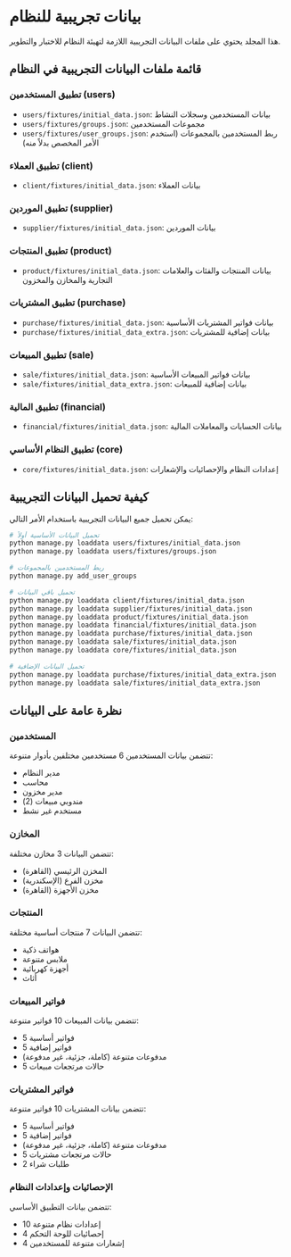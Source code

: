 # بيانات تجريبية للنظام

هذا المجلد يحتوي على ملفات البيانات التجريبية اللازمة لتهيئة النظام للاختبار والتطوير.

## قائمة ملفات البيانات التجريبية في النظام

### تطبيق المستخدمين (users)
- `users/fixtures/initial_data.json`: بيانات المستخدمين وسجلات النشاط
- `users/fixtures/groups.json`: مجموعات المستخدمين
- `users/fixtures/user_groups.json`: ربط المستخدمين بالمجموعات (استخدم الأمر المخصص بدلاً منه)

### تطبيق العملاء (client)
- `client/fixtures/initial_data.json`: بيانات العملاء

### تطبيق الموردين (supplier)
- `supplier/fixtures/initial_data.json`: بيانات الموردين

### تطبيق المنتجات (product)
- `product/fixtures/initial_data.json`: بيانات المنتجات والفئات والعلامات التجارية والمخازن والمخزون

### تطبيق المشتريات (purchase)
- `purchase/fixtures/initial_data.json`: بيانات فواتير المشتريات الأساسية
- `purchase/fixtures/initial_data_extra.json`: بيانات إضافية للمشتريات

### تطبيق المبيعات (sale)
- `sale/fixtures/initial_data.json`: بيانات فواتير المبيعات الأساسية
- `sale/fixtures/initial_data_extra.json`: بيانات إضافية للمبيعات

### تطبيق المالية (financial)
- `financial/fixtures/initial_data.json`: بيانات الحسابات والمعاملات المالية

### تطبيق النظام الأساسي (core)
- `core/fixtures/initial_data.json`: إعدادات النظام والإحصائيات والإشعارات

## كيفية تحميل البيانات التجريبية

يمكن تحميل جميع البيانات التجريبية باستخدام الأمر التالي:

```bash
# تحميل البيانات الأساسية أولاً
python manage.py loaddata users/fixtures/initial_data.json
python manage.py loaddata users/fixtures/groups.json

# ربط المستخدمين بالمجموعات
python manage.py add_user_groups

# تحميل باقي البيانات
python manage.py loaddata client/fixtures/initial_data.json
python manage.py loaddata supplier/fixtures/initial_data.json
python manage.py loaddata product/fixtures/initial_data.json
python manage.py loaddata financial/fixtures/initial_data.json
python manage.py loaddata purchase/fixtures/initial_data.json
python manage.py loaddata sale/fixtures/initial_data.json
python manage.py loaddata core/fixtures/initial_data.json

# تحميل البيانات الإضافية
python manage.py loaddata purchase/fixtures/initial_data_extra.json
python manage.py loaddata sale/fixtures/initial_data_extra.json
```

## نظرة عامة على البيانات

### المستخدمين
تتضمن بيانات المستخدمين 6 مستخدمين مختلفين بأدوار متنوعة:
- مدير النظام
- محاسب
- مدير مخزون
- مندوبي مبيعات (2)
- مستخدم غير نشط

### المخازن
تتضمن البيانات 3 مخازن مختلفة:
- المخزن الرئيسي (القاهرة)
- مخزن الفرع (الإسكندرية)
- مخزن الأجهزة (القاهرة)

### المنتجات
تتضمن البيانات 7 منتجات أساسية مختلفة:
- هواتف ذكية
- ملابس متنوعة
- أجهزة كهربائية
- أثاث

### فواتير المبيعات
تتضمن بيانات المبيعات 10 فواتير متنوعة:
- 5 فواتير أساسية
- 5 فواتير إضافية
- مدفوعات متنوعة (كاملة، جزئية، غير مدفوعة)
- 5 حالات مرتجعات مبيعات

### فواتير المشتريات
تتضمن بيانات المشتريات 10 فواتير متنوعة:
- 5 فواتير أساسية
- 5 فواتير إضافية
- مدفوعات متنوعة (كاملة، جزئية، غير مدفوعة)
- 5 حالات مرتجعات مشتريات
- 2 طلبات شراء

### الإحصائيات وإعدادات النظام
تتضمن بيانات التطبيق الأساسي:
- 10 إعدادات نظام متنوعة
- 4 إحصائيات للوحة التحكم
- 4 إشعارات متنوعة للمستخدمين 